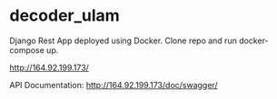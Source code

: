 # decoder_ulam

Django Rest App deployed using Docker. Clone repo and run docker-compose up.

http://164.92.199.173/

API Documentation:
http://164.92.199.173/doc/swagger/
